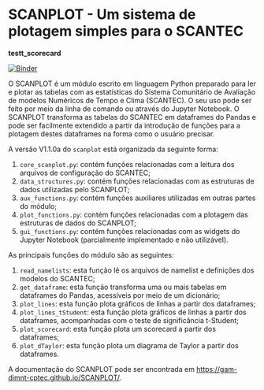 # SCANPLOT - Um sistema de plotagem simples para o SCANTEC

**testt_scorecard**

[![Binder](https://mybinder.org/badge_logo.svg)](https://mybinder.org/v2/gh/cfbastarz/SCANPLOT/master)

O SCANPLOT é um módulo escrito em linguagem Python preparado para ler e plotar as tabelas com as estatísticas do Sistema Comunitário de Avaliação de modelos Numéricos de Tempo e Clima (SCANTEC). O seu uso pode ser feito por meio da linha de comando ou através do Jupyter Notebook. O SCANPLOT transforma as tabelas do SCANTEC em dataframes do Pandas e pode ser facilmente extendido a partir da introdução de funções para a plotagem destes dataframes na forma como o usuário precisar.

A versão V1.1.0a do `scanplot` está organizada da seguinte forma:

1. `core_scanplot.py`: contém funções relacionadas com a leitura dos arquivos de configuração do SCANTEC;
2. `data_structures.py`: contém funções relacionadas com as estruturas de dados utilizadas pelo SCANPLOT;
3. `aux_functions.py`: contém funções auxiliares utilizadas em outras partes do módulo;
4. `plot_functions.py`: contém funções relacionadas com a plotagem das estruturas de dados do SCANPLOT;
5. `gui_functions.py`: contém funções relacionadas com as widgets do Jupyter Notebook (parcialmente implementado e não utilizável).

As principais funções do módulo são as seguintes:

1. `read_namelists`: esta função lê os arquivos de namelist e definições dos modelos do SCANTEC;
2. `get_dataframe`: esta função transforma uma ou mais tabelas em dataframes do Pandas, acessíveis por meio de um dicionário;
3. `plot_lines`: esta função plota gráficos de linhas a partir dos dataframes;
3. `plot_lines_tStudent`: esta função plota gráficos de linhas a partir dos dataframes, acompanhadas com o teste de significância t-Student;
4. `plot_scorecard`: esta função plota um scorecard a partir dos dataframes;
5. `plot_dTaylor`: esta função plota um diagrama de Taylor a partir dos dataframes.

A documentação do SCANPLOT pode ser encontrada em https://gam-dimnt-cptec.github.io/SCANPLOT/.
